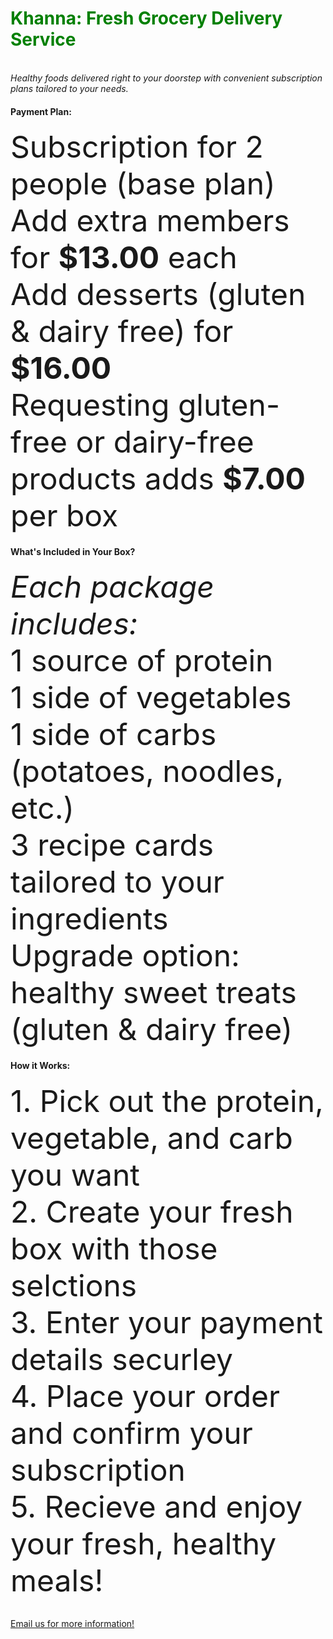 <html>
<body>

<h1 style="color:Green;">Khanna: Fresh Grocery Delivery Service</h1>
<br>
<i>Healthy foods delivered right to your doorstep with convenient subscription plans tailored to your
needs.</i>
<br> 
<h4><b>Payment Plan:</b></h4>
<font size = "12">Subscription for 2 people (base plan)</font>
<font size = "12">Add extra members for <b>$13.00</b> each</font>
<br>
<font size = "12">Add desserts (gluten & dairy free) for <b>$16.00</b></font>
<br>
<font size = "12">Requesting gluten-free or dairy-free products adds <b>$7.00</b> per box </font>
<br>
<h4><b>What's Included in Your Box?</b></h4>
<i><font size = "12">Each package includes:</font></i>
<br>
<font size = "12">1 source of protein</font>
<br>
<font size = "12">1 side of vegetables</font>
<br>
<font size = "12">1 side of carbs (potatoes, noodles, etc.)</font>
<br>
<font size = "12">3 recipe cards tailored to your ingredients</font>
<br>
<font size = "12">Upgrade option: healthy sweet treats (gluten & dairy free)</font>
<br>
<h4><b>How it Works:</b></h4>
<font size = "12">1. Pick out the protein, vegetable, and carb you want </font>
<br>
<font size = "12">2. Create your fresh box with those selctions</font>
<br>
<font size = "12">3. Enter your payment details securley</font>
<br>
<font size = "12">4. Place your order and confirm your subscription</font>
<br>
<font size = "12">5. Recieve and enjoy your fresh, healthy meals!</font>
<br>
<br>
<p><a href="oliviafeehan1804@gmal.com">Email us for more information!</a></p>

</body>
</html>
